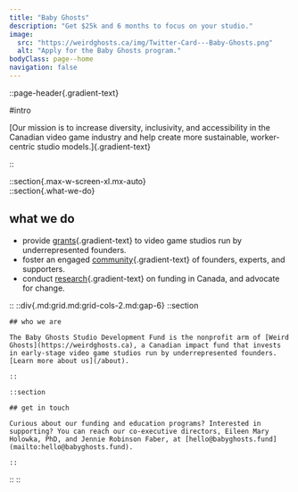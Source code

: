 ```yaml
---
title: "Baby Ghosts"
description: "Get $25k and 6 months to focus on your studio."
image:
  src: "https://weirdghosts.ca/img/Twitter-Card---Baby-Ghosts.png"
  alt: "Apply for the Baby Ghosts program."
bodyClass: page--home
navigation: false
---
```


::page-header{.gradient-text}

#intro

[Our mission is to increase diversity, inclusivity, and accessibility in the Canadian video game industry and help create more sustainable, worker-centric studio models.]{.gradient-text}

::

::section{.max-w-screen-xl.mx-auto}  
  ::section{.what-we-do}
  ## what we do

  - provide [grants](/grant-and-accelerator){.gradient-text} to video game studios run by underrepresented founders.
  - foster an engaged [community](/get-involved){.gradient-text} of founders, experts, and supporters.
  - conduct [research](/research-and-impact){.gradient-text} on funding in Canada, and advocate for change. 

  ::
  ::div{.md:grid.md:grid-cols-2.md:gap-6}
    ::section

    ## who we are

    The Baby Ghosts Studio Development Fund is the nonprofit arm of [Weird Ghosts](https://weirdghosts.ca), a Canadian impact fund that invests in early-stage video game studios run by underrepresented founders. [Learn more about us](/about).

    ::

    ::section

    ## get in touch

    Curious about our funding and education programs? Interested in supporting? You can reach our co-executive directors, Eileen Mary Holowka, PhD, and Jennie Robinson Faber, at [hello@babyghosts.fund](mailto:hello@babyghosts.fund).

    ::
  ::
::

<!-- ::section
  ::donate-button
  ::
:: -->
